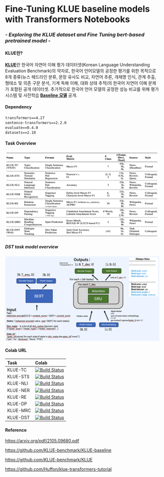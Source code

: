 # Fine-Tuning KLUE baseline models with Transformers Notebooks 
### *- Exploring the KLUE dataset and Fine Tuning bert-based pretrained model -*



#### KLUE란?
[**KLUE**](https://arxiv.org/pdf/2105.09680.pdf)란 한국어 자연어 이해 평가 데이터셋(Korean Language Understanding Evaluation Benchmark)의 약자로, 한국어 언어모델의 공정한 평가를 위한 목적으로 8개 종류(뉴스 헤드라인 분류, 문장 유사도 비교, 자연어 추론, 개체명 인식, 관계 추출, 형태소 및 의존 구문 분석, 기계 독해 이해, 대화 상태 추적)의 한국어 자연어 이해 문제가 포함된 공개 데이터셋. 추가적으로 한국어 언어 모델의 공정한 성능 비교를 위해 평가 시스템 및 사전학습 [**Baseline 모델**](https://github.com/KLUE-benchmark/KLUE) 공개.  



#### Dependency

```
transformers==4.27
sentence-transformers==2.2.0
evaluate==0.4.0
datasets==2.10
```

#### Task Overview

![Task Information ](./img/screenshot.png)

##### DST task model overview  

![DST Information ](./img/dst.png)

#### Colab URL 

|Task|Colab|
|:---|:---|
|KLUE-TC|[![Build Status](https://colab.research.google.com/assets/colab-badge.svg)](https://colab.research.google.com/drive/1hly1hhGZjGgae4zb2J8Ox890ecQjnpmr?usp=share_link)|
|KLUE-STS|[![Build Status](https://colab.research.google.com/assets/colab-badge.svg)](https://colab.research.google.com/drive/1hly1hhGZjGgae4zb2J8Ox890ecQjnpmr?usp=share_link)|
|KLUE-NLI|[![Build Status](https://colab.research.google.com/assets/colab-badge.svg)](https://colab.research.google.com/drive/11qtug9b787c3hBBjK_ssieM6WD1ikUFv?usp=sharing)|
|KLUE-NER|[![Build Status](https://colab.research.google.com/assets/colab-badge.svg)](https://colab.research.google.com/drive/15jiJJVSgykXGA8Hpndr_sOdOdlbF2B-A?usp=share_link)|
|KLUE-RE|[![Build Status](https://colab.research.google.com/assets/colab-badge.svg)](https://colab.research.google.com/drive/1hly1hhGZjGgae4zb2J8Ox890ecQjnpmr?usp=share_link)|
|KLUE-DP|[![Build Status](https://colab.research.google.com/assets/colab-badge.svg)](https://colab.research.google.com/drive/1NbhMQTirAvgKE67DAvsGqRWB3Zylq2cd?usp=share_link)|
|KLUE-MRC|[![Build Status](https://colab.research.google.com/assets/colab-badge.svg)](https://colab.research.google.com/drive/1QlOedmoDCrN8v31wkIo0sAshaeiyE3zx?usp=sharing)|
|KLUE-DST|[![Build Status](https://colab.research.google.com/assets/colab-badge.svg)](https://colab.research.google.com/drive/1XV8iRACIvUOx67VYcH1h1AOGMUkzy2zR?usp=sharing)|


#### Reference 

https://arxiv.org/pdf/2105.09680.pdf

https://github.com/KLUE-benchmark/KLUE-baseline

https://github.com/KLUE-benchmark/KLUE

https://github.com/Huffon/klue-transformers-tutorial

 
